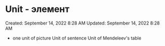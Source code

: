 # Unit - элемент

Created: September 14, 2022 8:28 AM
Updated: September 14, 2022 8:28 AM

- one unit of picture Unit of sentence Unit of Mendeleev's table